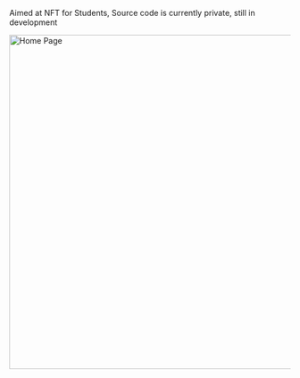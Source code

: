 Aimed at NFT for Students,
Source code is currently private, still in development


  <img src="https://github.com/ryan10projects/Nft_4_Students/blob/main/Home%20page.PNG" width="600" title="Home Page">

</p>

